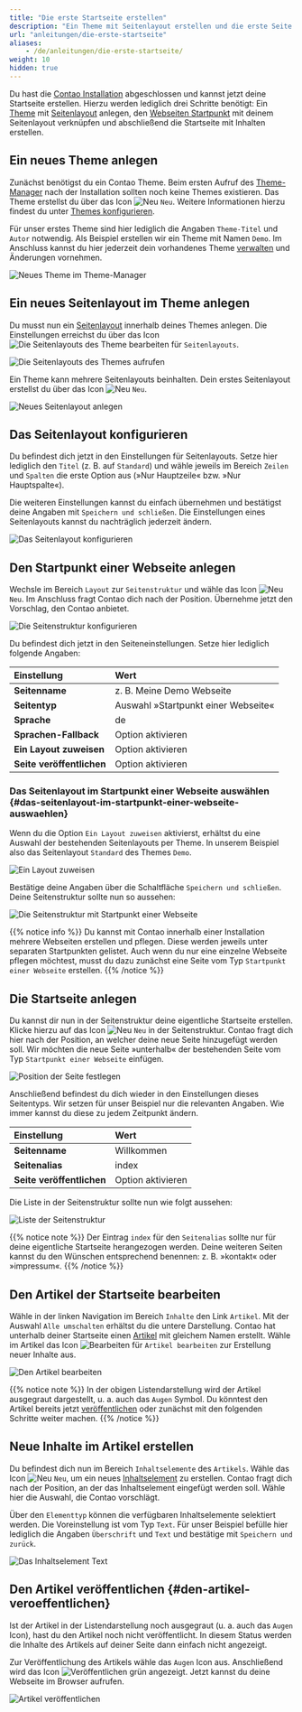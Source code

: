 ```yaml
---
title: "Die erste Startseite erstellen"
description: "Ein Theme mit Seitenlayout erstellen und die erste Seite veröffentlichen."
url: "anleitungen/die-erste-startseite"
aliases:
    - /de/anleitungen/die-erste-startseite/
weight: 10
hidden: true
---
```


Du hast die [Contao Installation](../../installation) abgeschlossen und kannst jetzt deine Startseite erstellen. 
Hierzu werden lediglich drei Schritte benötigt: Ein [Theme](../../theme-manager/themes-verwalten) mit 
[Seitenlayout](../../theme-manager/seitenlayouts-verwalten) anlegen, den 
[Webseiten Startpunkt](../../seitenstruktur/seiten-als-zentrale-elemente/#seitentypen) mit deinem Seitenlayout 
verknüpfen und abschließend die Startseite mit Inhalten erstellen.

## Ein neues Theme anlegen

Zunächst benötigst du ein Contao Theme. Beim ersten Aufruf des [Theme-Manager](../../theme-manager) nach der Installation
sollten noch keine Themes existieren. Das Theme erstellst du über das Icon ![Neu](/de/icons/new.svg?classes=icon) `Neu`. 
Weitere Informationen hierzu findest du unter [Themes konfigurieren](../../theme-manager/themes-verwalten/#themes-konfigurieren). 

Für unser erstes Theme sind hier lediglich die Angaben `Theme-Titel` und `Autor` notwendig. Als Beispiel 
erstellen wir ein Theme mit Namen `Demo`. Im Anschluss kannst du hier jederzeit dein vorhandenes Theme 
[verwalten](../../theme-manager/themes-verwalten) und Änderungen vornehmen.

![Neues Theme im Theme-Manager](/de/guides/images/de/first-page/neues-theme-im-theme-manager.png?classes=shadow)


## Ein neues Seitenlayout im Theme anlegen

Du musst nun ein [Seitenlayout](../../theme-manager/seitenlayouts-verwalten) innerhalb deines Themes anlegen. Die 
Einstellungen erreichst du über das Icon ![Die Seitenlayouts des Theme bearbeiten](/de/icons/layout.svg?classes=icon) für `Seitenlayouts`. 

![Die Seitenlayouts des Themes aufrufen](/de/guides/images/de/first-page/die-seitenlayouts-des-themes-aufrufen.png?classes=shadow)

Ein Theme kann mehrere Seitenlayouts beinhalten. Dein erstes Seitenlayout erstellst du über das Icon ![Neu](/de/icons/new.svg?classes=icon) `Neu`.

![Neues Seitenlayout anlegen](/de/guides/images/de/first-page/neues-seitenlayout-anlegen.png?classes=shadow)


## Das Seitenlayout konfigurieren

Du befindest dich jetzt in den Einstellungen für Seitenlayouts. Setze hier lediglich den `Titel` (z. B. auf `Standard`) 
und wähle jeweils im Bereich `Zeilen` und `Spalten` die erste Option aus (»Nur Hauptzeile« bzw. »Nur Hauptspalte«). 

Die weiteren Einstellungen kannst du einfach übernehmen und bestätigst deine Angaben
mit `Speichern und schließen`. Die Einstellungen eines Seitenlayouts kannst du nachträglich jederzeit ändern.

![Das Seitenlayout konfigurieren](/de/guides/images/de/first-page/das-seitenlayout-konfigurieren.png?classes=shadow)


## Den Startpunkt einer Webseite anlegen

Wechsle im Bereich `Layout` zur `Seitenstruktur` und wähle das Icon ![Neu](/de/icons/new.svg?classes=icon) `Neu`. 
Im Anschluss fragt Contao dich nach der Position. Übernehme jetzt den Vorschlag, den Contao anbietet.

![Die Seitenstruktur konfigurieren](/de/guides/images/de/first-page/die-seitenstruktur-konfigurieren.png?classes=shadow)

Du befindest dich jetzt in den Seiteneinstellungen. Setze hier lediglich folgende Angaben:

| Einstellung                | Wert                                |
|:---------------------------|:------------------------------------|
| **Seitenname**             | z. B. Meine Demo Webseite           |
| **Seitentyp**              | Auswahl »Startpunkt einer Webseite« |
| **Sprache**                | de                                  |
| **Sprachen-Fallback**      | Option aktivieren                   |
| **Ein Layout zuweisen**    | Option aktivieren                   |
| **Seite veröffentlichen**  | Option aktivieren                   |


### Das Seitenlayout im Startpunkt einer Webseite auswählen {#das-seitenlayout-im-startpunkt-einer-webseite-auswaehlen}

Wenn du die Option `Ein Layout zuweisen` aktivierst, erhältst du eine Auswahl der bestehenden Seitenlayouts per Theme.
In unserem Beispiel also das Seitenlayout `Standard` des Themes `Demo`.

![Ein Layout zuweisen](/de/guides/images/de/first-page/ein-layout-zuweisen.png?classes=shadow)

Bestätige deine Angaben über die Schaltfläche `Speichern und schließen`. Deine Seitenstruktur sollte nun 
so aussehen:

![Die Seitenstruktur mit Startpunkt einer Webseite](/de/guides/images/de/first-page/die-seitenstruktur-mit-dem-neuen-startpunkt.png?classes=shadow)

{{% notice info %}}
Du kannst mit Contao innerhalb einer Installation mehrere Webseiten erstellen und pflegen. Diese werden jeweils 
unter separaten Startpunkten gelistet. Auch wenn du nur eine einzelne Webseite pflegen möchtest, musst du dazu zunächst 
eine Seite vom Typ `Startpunkt einer Webseite` erstellen.
{{% /notice %}}


## Die Startseite anlegen

Du kannst dir nun in der Seitenstruktur deine eigentliche Startseite erstellen. Klicke hierzu auf das 
Icon ![Neu](/de/icons/new.svg?classes=icon) `Neu` in der Seitenstruktur. Contao fragt dich hier nach der Position, 
an welcher deine neue Seite hinzugefügt werden soll. Wir möchten die neue Seite »unterhalb« der bestehenden 
Seite vom Typ `Startpunkt einer Webseite` einfügen. 

![Position der Seite festlegen](/de/guides/images/de/first-page/position-der-seite-festlegen.png?classes=shadow)

Anschließend befindest du dich wieder in den Einstellungen dieses Seitentyps. Wir setzen für unser Beispiel nur die 
relevanten Angaben. Wie immer kannst du diese zu jedem Zeitpunkt ändern.

| Einstellung                | Wert                                |
|:---------------------------|:------------------------------------|
| **Seitenname**             | Willkommen                          |
| **Seitenalias**            | index                               |
| **Seite veröffentlichen**  | Option aktivieren                   |

Die Liste in der Seitenstruktur sollte nun wie folgt aussehen:

![Liste der Seitenstruktur](/de/guides/images/de/first-page/liste-der-seitenstruktur.png?classes=shadow)

{{% notice note %}}
Der Eintrag `index` für den `Seitenalias` sollte nur für deine eigentliche Startseite herangezogen werden. Deine weiteren
Seiten kannst du den Wünschen entsprechend benennen: z. B. »kontakt« oder »impressum«.
{{% /notice %}}


## Den Artikel der Startseite bearbeiten

Wähle in der linken Navigation im Bereich `Inhalte` den Link `Artikel`. Mit der Auswahl `Alle umschalten` erhältst du
die untere Darstellung. Contao hat unterhalb deiner Startseite einen [Artikel](../../artikelverwaltung/artikel) mit 
gleichem Namen erstellt. Wähle im Artikel das Icon ![Bearbeiten](/de/icons/edit.svg?classes=icon) für `Artikel bearbeiten` 
zur Erstellung neuer Inhalte aus.

![Den Artikel bearbeiten](/de/guides/images/de/first-page/den-artikel-bearbeiten.png?classes=shadow)

{{% notice note %}}
In der obigen Listendarstellung wird der Artikel ausgegraut dargestellt, u. a. auch das `Augen` Symbol. Du könntest 
den Artikel bereits jetzt [veröffentlichen](#den-artikel-veroeffentlichen) oder zunächst mit den folgenden Schritte weiter machen.
{{% /notice %}}


## Neue Inhalte im Artikel erstellen

Du befindest dich nun im Bereich `Inhaltselemente` des `Artikels`. Wähle das Icon ![Neu](/de/icons/new.svg?classes=icon) `Neu`, 
um ein neues [Inhaltselement](../../artikelverwaltung/inhaltselemente) zu erstellen. Contao fragt dich nach der Position, 
an der das Inhaltselement eingefügt werden soll. Wähle hier die Auswahl, die Contao vorschlägt.

Über den `Elementtyp` können die verfügbaren Inhaltselemente selektiert werden. Die Voreinstellung ist vom Typ `Text`. 
Für unser Beispiel befülle hier lediglich die Angaben `Überschrift` und `Text` und bestätige mit `Speichern und zurück`.

![Das Inhaltselement Text](/de/guides/images/de/first-page/das-inhaltselement-text.png?classes=shadow)


## Den Artikel veröffentlichen {#den-artikel-veroeffentlichen}

Ist der Artikel in der Listendarstellung noch ausgegraut (u. a. auch das `Augen` Icon), hast du den Artikel 
noch nicht veröffentlicht. In diesem Status werden die Inhalte des Artikels auf deiner Seite dann 
einfach nicht angezeigt. 

Zur Veröffentlichung des Artikels wähle das `Augen` Icon aus. Anschließend wird das 
Icon ![Veröffentlichen](/de/icons/published.svg?classes=icon) grün angezeigt. Jetzt kannst du deine Webseite im Browser aufrufen.

![Artikel veröffentlichen](/de/guides/images/de/first-page/artikel-veroeffentlichen.png?classes=shadow)
